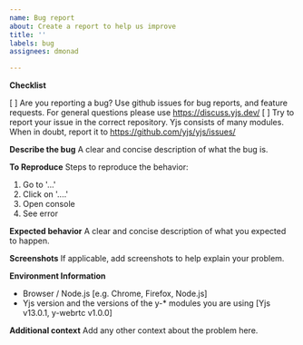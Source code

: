 ```yaml
---
name: Bug report
about: Create a report to help us improve
title: ''
labels: bug
assignees: dmonad

---
```


**Checklist**

[ ] Are you reporting a bug? Use github issues for bug reports, and feature requests. For general questions please use https://discuss.yjs.dev/
[ ] Try to report your issue in the correct repository. Yjs consists of many modules. When in doubt, report it to https://github.com/yjs/yjs/issues/

**Describe the bug**
A clear and concise description of what the bug is.

**To Reproduce**
Steps to reproduce the behavior:
1. Go to '...'
2. Click on '....'
3. Open console
4. See error

**Expected behavior**
A clear and concise description of what you expected to happen.

**Screenshots**
If applicable, add screenshots to help explain your problem.

**Environment Information**
 - Browser / Node.js [e.g. Chrome, Firefox, Node.js]
 - Yjs version and the versions of the y-* modules you are using [Yjs v13.0.1, y-webrtc v1.0.0]

**Additional context**
Add any other context about the problem here.
